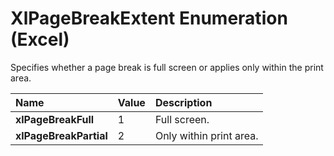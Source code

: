 
# XlPageBreakExtent Enumeration (Excel)

Specifies whether a page break is full screen or applies only within the print area.



|**Name**|**Value**|**Description**|
|:-----|:-----|:-----|
|**xlPageBreakFull**|1|Full screen.|
|**xlPageBreakPartial**|2|Only within print area.|
